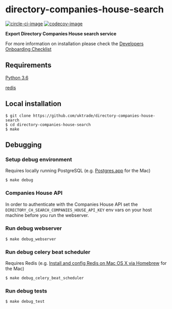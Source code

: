 # directory-companies-house-search

[![circle-ci-image]][circle-ci]
[![codecov-image]][codecov]

**Export Directory Companies House search service**

For more information on installation please check the [Developers Onboarding Checklist](https://uktrade.atlassian.net/wiki/spaces/ED/pages/32243946/Developers+onboarding+checklist)

## Requirements

[Python 3.6](https://www.python.org/downloads/release/python-366/)

[redis](https://redis.io/)


## Local installation

    $ git clone https://github.com/uktrade/directory-companies-house-search
    $ cd directory-companies-house-search
    $ make

## Debugging

### Setup debug environment
Requires locally running PostgreSQL (e.g. [Postgres.app](http://postgresapp.com/) for the Mac)

    $ make debug

### Companies House API
In order to authenticate with the Companies House API set the `DIRECTORY_CH_SEARCH_COMPANIES_HOUSE_API_KEY` env vars on your host machine before you run the webserver.

### Run debug webserver

    $ make debug_webserver

### Run debug celery beat scheduler
Requires Redis (e.g. [Install and config Redis on Mac OS X via Homebrew](https://medium.com/@petehouston/install-and-config-redis-on-mac-os-x-via-homebrew-eb8df9a4f298#.v37jynm6p) for the Mac)

    $ make debug_celery_beat_scheduler


### Run debug tests

    $ make debug_test


[circle-ci-image]: https://circleci.com/gh/uktrade/directory-companies-house-search/tree/master.svg?style=svg
[circle-ci]: https://circleci.com/gh/uktrade/directory-companies-house-search/tree/master

[codecov-image]: https://codecov.io/gh/uktrade/directory-companies-house-search/branch/master/graph/badge.svg
[codecov]: https://codecov.io/gh/uktrade/directory-companies-house-search
